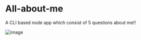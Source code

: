 # All-about-me
A CLI based node app which consist of 5 questions about me!!

![image](https://user-images.githubusercontent.com/53525430/136092595-a378fadc-96ab-4136-967e-e149a9608c22.png)
